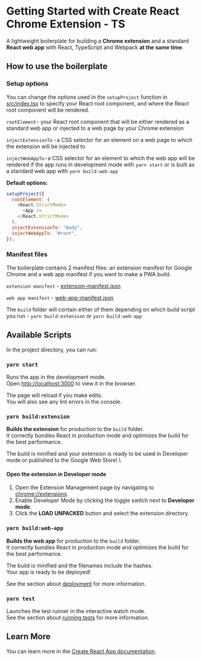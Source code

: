 # Getting Started with Create React Chrome Extension - TS

A lightweight boilerplate for building a **Chrome extension** and a standard **React web app** with React, TypeScript and Webpack **at the same time**.

## How to use the boilerplate

### Setup options

You can change the options used in the `setupProject` function in  [src/index.tsx](https://github.com/pixochi/create-react-chrome-extension-ts/blob/main/src/index.tsx) to specify your React root component, and where the React root component will be rendered.

`rootElement` - your React root component that will be either rendered as a standard web app or injected to a web page by your Chrome extension

`injectExtensionTo` - a CSS selector for an element on a web page to which the extension will be injected to

`injectWebAppTo` - a CSS selector for an element to which the web app will be rendered if the app runs in development mode with `yarn start` or is built as a standard web app with `yarn build:web-app`

**Default options:**
```javascript
setupProject({
  rootElement: (
    <React.StrictMode>
      <App />
    </React.StrictMode>
  ),
  injectExtensionTo: "body",
  injectWebAppTo: "#root",
});
```

### Manifest files

The boilerplate contains 2 manifest files: an extension manifest for Google Chrome and a web app manifest if you want to make a PWA build.

`extension manifest` - [extension-manifest.json](https://github.com/pixochi/create-react-chrome-extension-ts/blob/main/public/extension-manifest.json)

`web app manifest` - [web-app-manifest.json](https://github.com/pixochi/create-react-chrome-extension-ts/blob/main/public/web-app-manifest.json)

The `build` folder will contain either of them depending on which build script you run - `yarn build:extension` or `yarn build:web-app`

## Available Scripts

In the project directory, you can run:

### `yarn start`

Runs the app in the development mode.\
Open [http://localhost:3000](http://localhost:3000) to view it in the browser.

The page will reload if you make edits.\
You will also see any lint errors in the console.

### `yarn build:extension`

**Builds the extension** for production to the `build` folder.\
It correctly bundles React in production mode and optimizes the build for the best performance.

The build is minified and your extension is ready to be used in Developer mode or published to the Google Web Store!.\

#### Open the extension in Developer mode

1. Open the Extension Management page by navigating to [chrome://extensions](chrome://extensions).
2. Enable Developer Mode by clicking the toggle switch next to **Developer mode**.
3. Click the **LOAD UNPACKED** button and select the extension directory.

### `yarn build:web-app`

**Builds the web app** for production to the `build` folder.\
It correctly bundles React in production mode and optimizes the build for the best performance.

The build is minified and the filenames include the hashes.\
Your app is ready to be deployed!

See the section about [deployment](https://facebook.github.io/create-react-app/docs/deployment) for more information.

### `yarn test`

Launches the test runner in the interactive watch mode.\
See the section about [running tests](https://facebook.github.io/create-react-app/docs/running-tests) for more information.

## Learn More

You can learn more in the [Create React App documentation](https://facebook.github.io/create-react-app/docs/getting-started).

